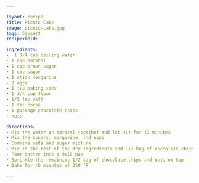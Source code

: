 ```yaml
---

layout: recipe
title: Picnic Cake
image: picnic-cake.jpg
tags: Dessert 
recipeYield: 

ingredients:
-  1 3/4 cup boiling water
- 1 cup oatmeal
- 1 cup brown sugar
- 1 cup sugar
- 1 stick margarine
- 2 eggs
- 1 tsp baking soda
- 1 3/4 cup flour
- 1/2 tsp salt
- 1 tbs cocoa 
- 1 package chocolate chips
- nuts

directions:
- Mix the water an oatmeal together and let sit for 10 minutes
- Mix the sugars, margarine, and eggs 
- Combine oats and suger mixture 
- Mix in the rest of the dry ingredients and 1/2 bag of chocolate chips
- Poor batter into a 9x12 pan
- Sprinkle the remaining 1/2 bag of chocolate chips and nuts on top
- Bake for 40 minutes at 350 °F

---
```


